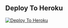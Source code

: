 ## Deploy To Heroku

[![Deploy To Heroku](https://www.herokucdn.com/deploy/button.svg)](https://heroku.com/deploy?template=https://github.com/rajmaterbot/pay-txt-uploder)
